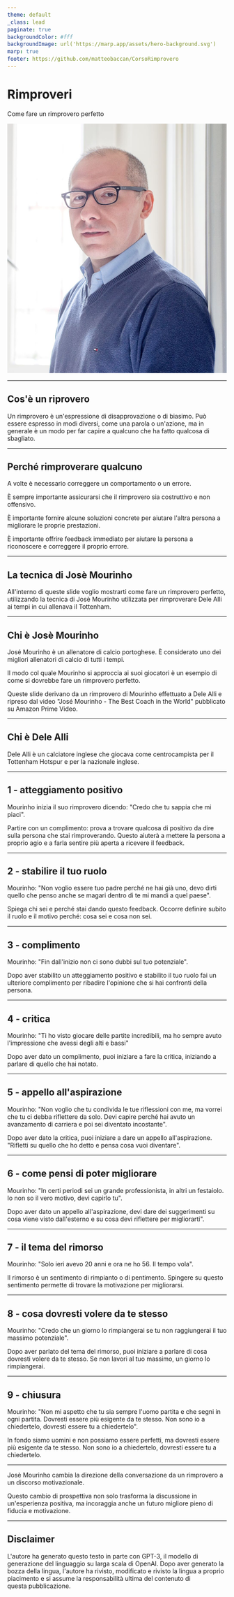 ```yaml
---
theme: default
_class: lead
paginate: true
backgroundColor: #fff
backgroundImage: url('https://marp.app/assets/hero-background.svg')
marp: true
footer: https://github.com/matteobaccan/CorsoRimprovero
---
```


# Rimproveri

Come fare un rimprovero perfetto

![bg right](img/matteo-baccan.jpg)

<!-- _paginate: false -->
<!-- _footer: "" -->
<!-- style: "
img[alt~='center'] {
  display: block;
  margin: 0 auto;
}
" -->

---

## Cos'è un riprovero

Un rimprovero è un'espressione di disapprovazione o di biasimo. Può essere espresso in modi diversi, come una parola o un'azione, ma in generale è un modo per far capire a qualcuno che ha fatto qualcosa di sbagliato.

---

## Perché rimproverare qualcuno

A volte è necessario correggere un comportamento o un errore.

È sempre importante assicurarsi che il rimprovero sia costruttivo e non offensivo.

È importante fornire alcune soluzioni concrete per aiutare l'altra persona a migliorare le proprie prestazioni.

È importante offrire feedback immediato per aiutare la persona a riconoscere e correggere il proprio errore.

---

## La tecnica di Josè Mourinho

All'interno di queste slide voglio mostrarti come fare un rimprovero perfetto, utilizzando la tecnica di Josè Mourinho utilizzata per rimproverare Dele Alli ai tempi in cui allenava il Tottenham.

---

## Chi è Josè Mourinho

José Mourinho è un allenatore di calcio portoghese. È considerato uno dei migliori allenatori di calcio di tutti i tempi.

Il modo col quale Mourinho si approccia ai suoi giocatori è un esempio di come si dovrebbe fare un rimprovero perfetto.

Queste slide derivano da un rimprovero di Mourinho effettuato a Dele Alli e ripreso dal video "José Mourinho - The Best Coach in the World" pubblicato su Amazon Prime Video.

---

## Chi è Dele Alli

Dele Alli è un calciatore inglese che giocava come centrocampista per il Tottenham Hotspur e per la nazionale inglese.

---

## 1 - atteggiamento positivo

Mourinho inizia il suo rimprovero dicendo: "Credo che tu sappia che mi piaci".

Partire con un complimento: prova a trovare qualcosa di positivo da dire sulla persona che stai rimproverando. Questo aiuterà a mettere la persona a proprio agio e a farla sentire più aperta a ricevere il feedback.

---

## 2 - stabilire il tuo ruolo

Mourinho: "Non voglio essere tuo padre perché ne hai già uno, devo dirti quello che penso anche se magari dentro di te mi mandi a quel paese".

Spiega chi sei e perché stai dando questo feedback. Occorre definire subito il ruolo e il motivo perché: cosa sei e cosa non sei.

---

## 3 - complimento

Mourinho: "Fin dall'inizio non ci sono dubbi sul tuo potenziale".

Dopo aver stabilito un atteggiamento positivo e stabilito il tuo ruolo fai un ulteriore complimento per ribadire l'opinione che si hai confronti della persona.

---

## 4 - critica

Mourinho: "Ti ho visto giocare delle partite incredibili, ma ho sempre avuto l'impressione che avessi degli alti e bassi"

Dopo aver dato un complimento, puoi iniziare a fare la critica, iniziando a parlare di quello che hai notato.

---

## 5 - appello all'aspirazione

Mourinho: "Non voglio che tu condivida le tue riflessioni con me, ma vorrei che tu ci debba riflettere da solo. Devi capire perché hai avuto un avanzamento di carriera e poi sei diventato incostante".

Dopo aver dato la critica, puoi iniziare a dare un appello all'aspirazione. "Rifletti su quello che ho detto e pensa cosa vuoi diventare".

---

## 6 - come pensi di poter migliorare

Mourinho: "In certi periodi sei un grande professionista, in altri un festaiolo. Io non so il vero motivo, devi capirlo tu".

Dopo aver dato un appello all'aspirazione, devi dare dei suggerimenti su cosa viene visto dall'esterno e su cosa devi riflettere per migliorarti".

---

## 7 - il tema del rimorso

Mourinho: "Solo ieri avevo 20 anni e ora ne ho 56. Il tempo vola".

Il rimorso è un sentimento di rimpianto o di pentimento. Spingere su questo sentimento permette di trovare la motivazione per migliorarsi.

---

## 8 - cosa dovresti volere da te stesso

Mourinho: "Credo che un giorno lo rimpiangerai se tu non raggiungerai il tuo massimo potenziale".

Dopo aver parlato del tema del rimorso, puoi iniziare a parlare di cosa dovresti volere da te stesso. Se non lavori al tuo massimo, un giorno lo rimpiangerai.

---

## 9 - chiusura

Mourinho: "Non mi aspetto che tu sia sempre l'uomo partita e che segni in ogni partita. Dovresti essere più esigente da te stesso. Non sono io a chiedertelo, dovresti essere tu a chiedertelo".

In fondo siamo uomini e non possiamo essere perfetti, ma dovresti essere più esigente da te stesso. Non sono io a chiedertelo, dovresti essere tu a chiedertelo.

---

Josè Mourinho cambia la direzione della conversazione da un rimprovero a un discorso motivazionale.

Questo cambio di prospettiva non solo trasforma la discussione in un'esperienza positiva, ma incoraggia anche un futuro migliore pieno di fiducia e motivazione.

---

## Disclaimer

L'autore ha generato questo testo in parte con GPT-3, il modello di generazione del linguaggio su larga scala di OpenAI. Dopo aver generato la bozza della lingua, l'autore ha rivisto, modificato e rivisto la lingua a proprio piacimento e si assume la responsabilità ultima del contenuto di questa pubblicazione.


